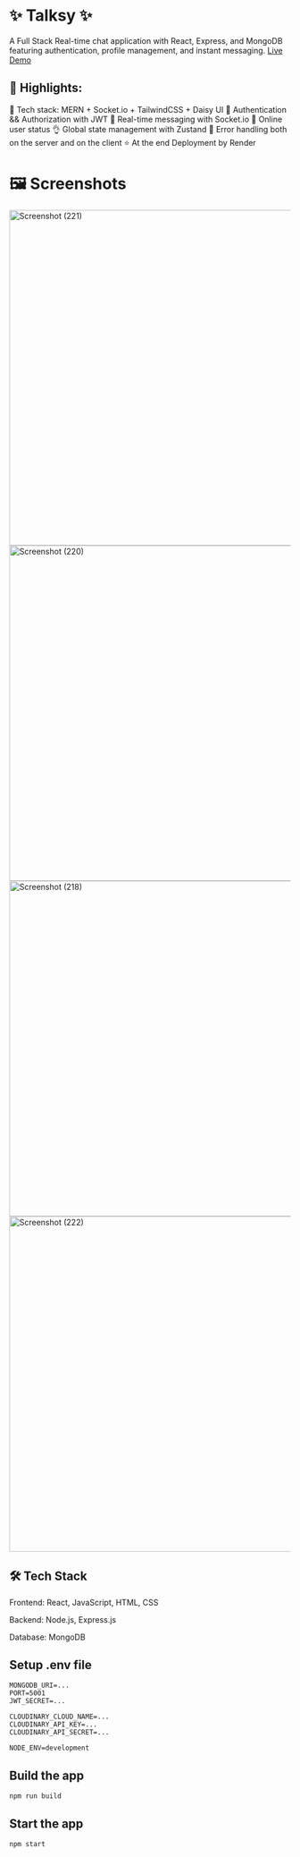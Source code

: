 # ✨ Talksy ✨
A Full Stack Real-time chat application with React, Express, and MongoDB featuring authentication, profile management, and instant messaging.
[Live Demo](https://talksy-z6ya.onrender.com)

## 🚀 Highlights:

🌟 Tech stack: MERN + Socket.io + TailwindCSS + Daisy UI
🎃 Authentication && Authorization with JWT
👾 Real-time messaging with Socket.io
🚀 Online user status
👌 Global state management with Zustand
🐞 Error handling both on the server and on the client
⭐ At the end Deployment by Render

# 🖼 Screenshots
<img width="800" height="600" alt="Screenshot (221)" src="https://github.com/user-attachments/assets/c0b60b30-396b-4b06-8f41-707773e75844" />
<img width="800" height="600" alt="Screenshot (220)" src="https://github.com/user-attachments/assets/6542e1d6-b89f-4fde-94ec-373c08729d7b" />
<img width="800" height="600" alt="Screenshot (218)" src="https://github.com/user-attachments/assets/adf9bd21-e0d8-45e8-8dc4-117c471470c4" />
<img width="800" height="600" alt="Screenshot (222)" src="https://github.com/user-attachments/assets/488e7065-c518-45ae-8267-0309e062bb45" />

## 🛠 Tech Stack

Frontend: React, JavaScript, HTML, CSS

Backend: Node.js, Express.js

Database: MongoDB

## Setup .env file
```
MONGODB_URI=...
PORT=5001
JWT_SECRET=...

CLOUDINARY_CLOUD_NAME=...
CLOUDINARY_API_KEY=...
CLOUDINARY_API_SECRET=...

NODE_ENV=development
```

## Build the app
```
npm run build
```

## Start the app
```
npm start
```
